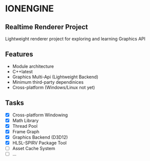 # IONENGINE
## Realtime Renderer Project
Lightweight renderer project for exploring and learning Graphics API

## Features

- Module architecture
- C++latest
- Graphics Multi-Api (Lightweight Backend)
- Minimum third-party dependinices
- Cross-platform (Windows/Linux not yet)

## Tasks

- [x] Cross-platform Windowing
- [x] Math Library
- [x] Thread Pool
- [x] Frame Graph
- [x] Graphics Backend (D3D12)
- [x] HLSL-SPIRV Package Tool
- [ ] Asset Cache System
- [ ] ...